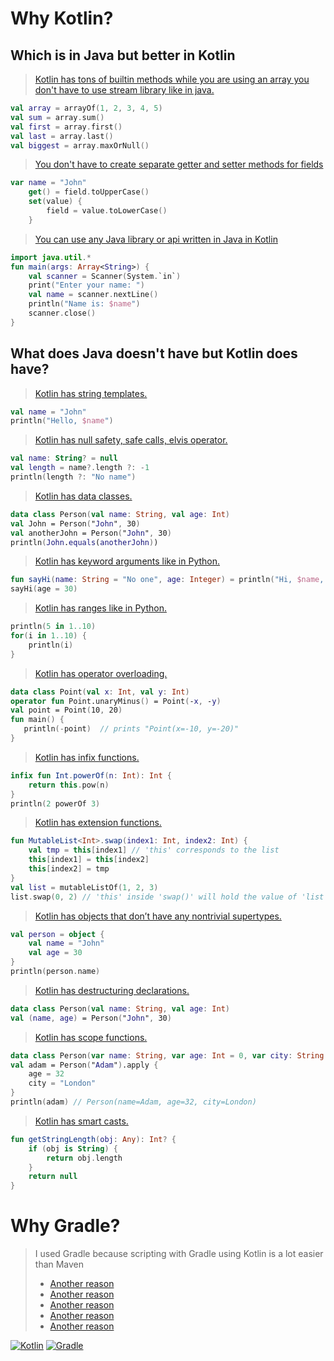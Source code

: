 # Why Kotlin?
## Which is in Java but better in Kotlin
> [Kotlin has tons of builtin methods while you are using an array you don't have to use stream library like in java.](https://kotlinlang.org/api/latest/jvm/stdlib/kotlin/-array/)
```kt
val array = arrayOf(1, 2, 3, 4, 5)
val sum = array.sum()
val first = array.first()
val last = array.last()
val biggest = array.maxOrNull()
```
> [You don't have to create separate getter and setter methods for fields](https://kotlinlang.org/docs/properties.html#getters-and-setters)
```kt
var name = "John"
    get() = field.toUpperCase()
    set(value) {
        field = value.toLowerCase()
    }
```
> [You can use any Java library or api written in Java in Kotlin](https://kotlinlang.org/docs/java-interop.html)
```kt
import java.util.*
fun main(args: Array<String>) {
    val scanner = Scanner(System.`in`)
    print("Enter your name: ")
    val name = scanner.nextLine()
    println("Name is: $name")
    scanner.close()
}
```

## What does Java doesn't have but Kotlin does have?
> [Kotlin has string templates.](https://kotlinlang.org/docs/basic-syntax.html#string-templates)
```kt
val name = "John"
println("Hello, $name")
```
> [Kotlin has null safety, safe calls, elvis operator.](https://kotlinlang.org/docs/java-interop.html#null-safety-and-platform-types)
```kt
val name: String? = null
val length = name?.length ?: -1
println(length ?: "No name")
```
> [Kotlin has data classes.](https://kotlinlang.org/docs/data-classes.html)
```kt
data class Person(val name: String, val age: Int)
val John = Person("John", 30)
val anotherJohn = Person("John", 30)
println(John.equals(anotherJohn))
```
> [Kotlin has keyword arguments like in Python.](https://kotlinlang.org/docs/functions.html#named-arguments)
```kt
fun sayHi(name: String = "No one", age: Integer) = println("Hi, $name, you are $age years old")
sayHi(age = 30)
``` 
> [Kotlin has ranges like in Python.](https://kotlinlang.org/docs/functions.html#named-arguments)
```kt
println(5 in 1..10)
for(i in 1..10) {
    println(i)
}
```
> [Kotlin has operator overloading.](https://kotlinlang.org/docs/operator-overloading.html)
```kt
data class Point(val x: Int, val y: Int)
operator fun Point.unaryMinus() = Point(-x, -y)
val point = Point(10, 20)
fun main() {
   println(-point)  // prints "Point(x=-10, y=-20)"
}
```
> [Kotlin has infix functions.](https://kotlinlang.org/docs/functions.html#infix-notation)
```kt
infix fun Int.powerOf(n: Int): Int {
    return this.pow(n)
}
println(2 powerOf 3)
```
> [Kotlin has extension functions.](https://kotlinlang.org/docs/extensions.html#extension-functions)
```kt
fun MutableList<Int>.swap(index1: Int, index2: Int) {
    val tmp = this[index1] // 'this' corresponds to the list
    this[index1] = this[index2]
    this[index2] = tmp
}
val list = mutableListOf(1, 2, 3)
list.swap(0, 2) // 'this' inside 'swap()' will hold the value of 'list'
```
> [Kotlin has objects that don’t have any nontrivial supertypes.](https://kotlinlang.org/docs/object-declarations.html#creating-anonymous-objects-from-scratch)
```kt
val person = object {
    val name = "John"
    val age = 30
}
println(person.name)
```
> [Kotlin has destructuring declarations.](https://kotlinlang.org/docs/destructuring-declarations.html)
```kt
data class Person(val name: String, val age: Int)
val (name, age) = Person("John", 30)
```
> [Kotlin has scope functions.](https://kotlinlang.org/docs/scope-functions.html)
```kt
data class Person(var name: String, var age: Int = 0, var city: String = "")
val adam = Person("Adam").apply {
    age = 32
    city = "London"        
}
println(adam) // Person(name=Adam, age=32, city=London)
```
> [Kotlin has smart casts.](https://kotlinlang.org/docs/typecasts.html#smart-casts)
```kt
fun getStringLength(obj: Any): Int? {
    if (obj is String) {
        return obj.length
    }
    return null
}
```
# Why Gradle?
> I used Gradle because scripting with Gradle using Kotlin is a lot easier than Maven
> * [Another reason](https://gradle.org/maven-vs-gradle/)
> * [Another reason](https://discuss.kotlinlang.org/t/whats-the-recommended-build-tool-to-use-with-kotlin-maven-or-gradle/3873)
> * [Another reason](https://www.reddit.com/r/Kotlin/comments/b0ykm7/maven/)
> * [Another reason](https://sendoh-daten.medium.com/how-and-why-do-i-switch-from-maven-to-gradle-b86ffefbae38)
> * [Another reason](https://www.geeksforgeeks.org/difference-between-gradle-and-maven/)


[![Kotlin](	https://kotlinlang.org/assets/images/index/banners/kotlin-1.7.0.png)](https://kotlinlang.org/docs/comparison-to-java.html)
[![Gradle](https://miro.medium.com/max/1024/1*EOdsCmvfHf37LvjpBAz5rg.png)](https://gradle.org/maven-vs-gradle/)